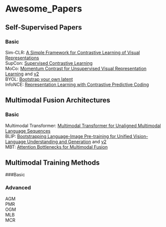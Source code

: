 # Awesome_Papers


## Self-Supervised Papers <br />
### Basic <br />
Sim-CLR: [A Simple Framework for Contrastive Learning of Visual Representations](https://arxiv.org/abs/2002.05709)<br />
SupCon: [Supervised Contrastive Learning](https://arxiv.org/abs/2004.11362)<br />
MoCo: [Momentum Contrast for Unsupervised Visual Representation Learning](https://arxiv.org/pdf/1911.05722) and [v2](https://arxiv.org/abs/2003.04297v1)<br />
BYOL: [Bootstrap your own latent](https://arxiv.org/abs/2006.07733)<br />
InfoNCE: [Representation Learning with Contrastive Predictive Coding](https://arxiv.org/abs/1807.03748v2)<br />


## Multimodal Fusion Architectures
### Basic <br />
Multimodal Transformer: [Multimodal Transformer for Unaligned Multimodal Language Sequences](https://pmc.ncbi.nlm.nih.gov/articles/PMC7195022/) <br />
BLIP: [Bootstrapping Language-Image Pre-training for Unified Vision-Language Understanding and Generation](https://proceedings.mlr.press/v162/li22n.html) and [v2](https://arxiv.org/abs/2301.12597) <br />
MBT: [Attention Bottlenecks for Multimodal Fusion](https://proceedings.neurips.cc/paper_files/paper/2021/file/76ba9f564ebbc35b1014ac498fafadd0-Paper.pdf) <br />

## Multimodal Training Methods
###Basic <br />

### Advanced <br />
AGM<br />
PMR<br />
OGM<br />
MLB<br />
MCR<br />



